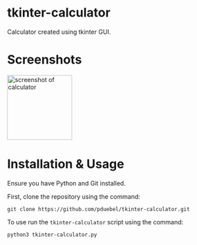 # tkinter-calculator
Calculator created using tkinter GUI.

# Screenshots

<img width="150" alt="screenshot of calculator" src="https://user-images.githubusercontent.com/56090238/142917774-666f550e-e891-46b8-8620-f29440a99795.png">

# Installation & Usage

Ensure you have Python and Git installed.

First, clone the repository using the command:
```
git clone https://github.com/pduebel/tkinter-calculator.git
```

To use run the `tkinter-calculator` script using the command:
```
python3 tkinter-calculator.py
```
